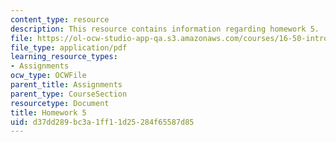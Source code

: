 ```yaml
---
content_type: resource
description: This resource contains information regarding homework 5.
file: https://ol-ocw-studio-app-qa.s3.amazonaws.com/courses/16-50-introduction-to-propulsion-systems-spring-2012/d37dd289bc3a1ff11d25284f65587d85_MIT16_50S12_hw5.pdf
file_type: application/pdf
learning_resource_types:
- Assignments
ocw_type: OCWFile
parent_title: Assignments
parent_type: CourseSection
resourcetype: Document
title: Homework 5
uid: d37dd289-bc3a-1ff1-1d25-284f65587d85
---
```

